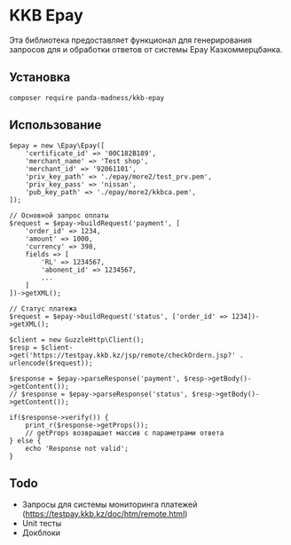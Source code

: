# KKB Epay

Эта библиотека предоставляет функционал для генерирования запросов для и обработки ответов от системы Epay Казкоммерцбанка.

## Установка

```
composer require panda-madness/kkb-epay
```

## Использование

```
$epay = new \Epay\Epay([
    'certificate_id' => '00C182B189',
    'merchant_name' => 'Test shop',
    'merchant_id' => '92061101',
    'priv_key_path' => './epay/more2/test_prv.pem',
    'priv_key_pass' => 'nissan',
    'pub_key_path' => './epay/more2/kkbca.pem',
]);

// Основной запрос оплаты
$request = $epay->buildRequest('payment', [
    'order_id' => 1234,
    'amount' => 1000,
    'currency' => 398,
    fields => [
        'RL' => 1234567,
        'abonent_id' => 1234567,
        ...
    ]
])->getXML();

// Статус платежа
$request = $epay->buildRequest('status', ['order_id' => 1234])->getXML();

$client = new GuzzleHttp\Client();
$resp = $client->get('https://testpay.kkb.kz/jsp/remote/checkOrdern.jsp?' . urlencode($request));

$response = $epay->parseResponse('payment', $resp->getBody()->getContent());
// $response = $epay->parseResponse('status', $resp->getBody()->getContent());

if($response->verify()) {
    print_r($response->getProps());
    // getProps возвращает массив с параметрами ответа
} else {
    echo 'Response not valid';
}
``` 

## Todo

- Запросы для системы мониторинга платежей (https://testpay.kkb.kz/doc/htm/remote.html)
- Unit тесты
- Докблоки